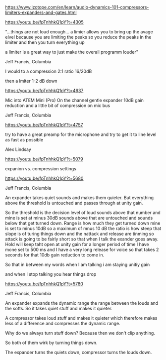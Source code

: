 



https://www.izotope.com/en/learn/audio-dynamics-101-compressors-limiters-expanders-and-gates.html




https://youtu.be/fpTnhhkQ1pY?t=4305

"…things are not loud enough…
a limier allows you to bring up the avage elvel
because you are limiting the peaks
so you reduce the peaks in the limiter and then you turn everything up

a limiter is a great way to just make the overall programm louder"

Jeff Francis, Columbia



I would to a compression 2:1 ratio 16/20dB

then a lmiter 1-2 dB down



https://youtu.be/fpTnhhkQ1pY?t=4637


Mic into ATEM Mini (Pro)
On the channel gentle expander 10dB gain reduction
and a little bit of compression on mic bus

Jeff Francis, Columbia


https://youtu.be/fpTnhhkQ1pY?t=4757

try to have a great preamp for the microphone and
try to get it to line level as fast as possible


Alex Lindsay


https://youtu.be/fpTnhhkQ1pY?t=5079

expanion vs. compression settings


https://youtu.be/fpTnhhkQ1pY?t=5680

Jeff Francis, Columbia

An expander takes quiet sounds and makes them quieter. But everything above the threshold is untouched and passes through at unity gain.

So the threshold is the decision level of loud sounds above that number 
and mine is set at minus 30dB
sounds above that are untouched and sounds below that get turned down.
Range is how much they get turned down
mine is set to minus 10dB
so a maximum of mnus 10 dB
the ratio is how steep that slope is of turing things down
and the nattack and release are tinming
so attack is going to be fairly short 
so that when I talk the exander goes away.
Hold will keep taht open at unity gain for a longer period of time I have mone set to 500 ms
and I have a very long release for voice so that takes 2 seconds for that 10db gain reduction to come in.

So that in between my words when I am talking i am staying
unitiy gain

and when I stop talking you hear things drop


https://youtu.be/fpTnhhkQ1pY?t=5780

Jeff Francis, Columbia

An expander expands the dynamic range
the range between the louds and the softs.
So it takes quiet stuff and makes it quieter.

A compressor takes loud stuff and makes it quieter
which therefore makes less of a difference and compresses the dynamic range.

Why do we always turn stuff down?
Because then we don't clip anything.

So both of them wirk by turning things down.

The expander turns the quiets down,
compressor turns the louds down.


